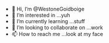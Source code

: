 - 👋 Hi, I’m @WestoneGoidboige
- 👀 I’m interested in ...yuh
- 🌱 I’m currently learning ...stuff
- 💞️ I’m looking to collaborate on ...work
- 📫 How to reach me ...look at my face


